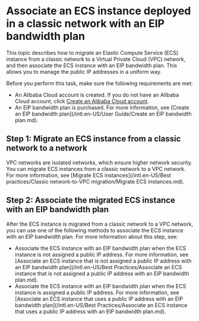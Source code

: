 # Associate an ECS instance deployed in a classic network with an EIP bandwidth plan

This topic describes how to migrate an Elastic Compute Service \(ECS\) instance from a classic network to a Virtual Private Cloud \(VPC\) network, and then associate the ECS instance with an EIP bandwidth plan. This allows you to manage the public IP addresses in a uniform way.

Before you perform this task, make sure the following requirements are met:

-   An Alibaba Cloud account is created. If you do not have an Alibaba Cloud account, click [Create an Alibaba Cloud account](https://account.alibabacloud.com/register/intl_register.htm).
-   An EIP bandwidth plan is purchased. For more information, see [Create an EIP bandwidth plan](/intl.en-US/User Guide/Create an EIP bandwidth plan.md).

## Step 1: Migrate an ECS instance from a classic network to a network

VPC networks are isolated networks, which ensure higher network security. You can migrate ECS instances from a classic network to a VPC network. For more information, see [Migrate ECS instances](/intl.en-US/Best practices/Classic network-to-VPC migration/Migrate ECS instances.md).

## Step 2: Associate the migrated ECS instance with an EIP bandwidth plan

After the ECS instance is migrated from a classic network to a VPC network, you can use one of the following methods to associate the ECS instance with an EIP bandwidth plan. For more information about this step, see:

-   Associate the ECS instance with an EIP bandwidth plan when the ECS instance is not assigned a public IP address. For more information, see [Associate an ECS instance that is not assigned a public IP address with an EIP bandwidth plan](/intl.en-US/Best Practices/Associate an ECS instance that is not assigned a public IP address with an EIP bandwidth
         plan.md).
-   Associate the ECS instance with an EIP bandwidth plan when the ECS instance is assigned a public IP address. For more information, see [Associate an ECS instance that uses a public IP address with an EIP bandwidth plan](/intl.en-US/Best Practices/Associate an ECS instance that uses a public IP address with an EIP bandwidth plan.md).

